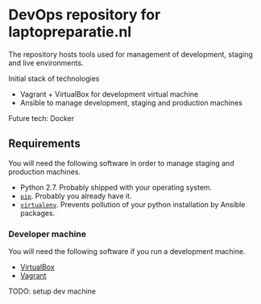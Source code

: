 # DevOps repository for laptopreparatie.nl

The repository hosts tools used for management of development, staging and live
environments.

Initial stack of technologies
  - Vagrant + VirtualBox for development virtual machine
  - Ansible to manage development, staging and production machines

Future tech: Docker


## Requirements

You will need the following software in order to manage staging and production
machines.

  - Python 2.7. Probably shipped with your operating system.
  - [`pip`](https://pip.pypa.io/en/stable/installing/). Probably you already have it. 
  - [`virtualenv`](https://virtualenv.pypa.io/en/stable/installation/).
    Prevents pollution of your python installation by Ansible packages.

### Developer machine

You will need the following software if you run a development machine.

  - [VirtualBox](https://www.virtualbox.org/wiki/Downloads)
  - [Vagrant](https://www.vagrantup.com/downloads.html)


TODO: setup dev machine
